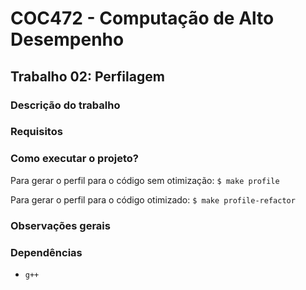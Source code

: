 # COC472 - Computação de Alto Desempenho

## Trabalho 02: Perfilagem

### Descrição do trabalho

### Requisitos

### Como executar o projeto?

Para gerar o perfil para o código sem otimização:
`$ make profile`

Para gerar o perfil para o código otimizado:
`$ make profile-refactor`

### Observações gerais


### Dependências

- `g++`
